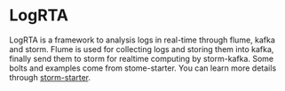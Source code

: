 # LogRTA
  LogRTA is a framework to analysis logs in real-time through flume, kafka and storm. Flume is used for collecting logs and storing them into kafka, finally send them to storm for realtime computing by storm-kafka. Some bolts and examples come from stome-starter. You can learn more details through [storm-starter]( https://github.com/apache/storm/tree/master/examples/storm-starter). 
  

